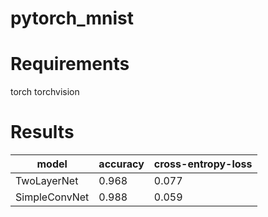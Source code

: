 # pytorch_mnist

# Requirements

torch
torchvision

# Results

| model | accuracy | cross-entropy-loss |
| ----- | -------- | ------------------ |
| TwoLayerNet | 0.968 | 0.077 |
| SimpleConvNet | 0.988 | 0.059 |
